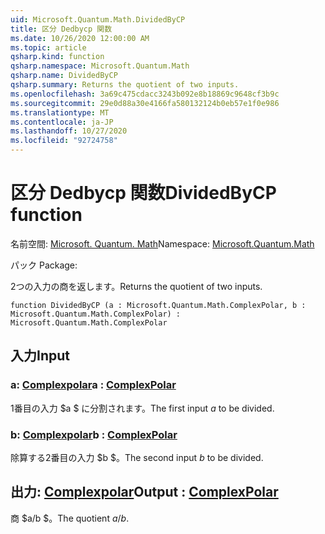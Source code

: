 ```yaml
---
uid: Microsoft.Quantum.Math.DividedByCP
title: 区分 Dedbycp 関数
ms.date: 10/26/2020 12:00:00 AM
ms.topic: article
qsharp.kind: function
qsharp.namespace: Microsoft.Quantum.Math
qsharp.name: DividedByCP
qsharp.summary: Returns the quotient of two inputs.
ms.openlocfilehash: 3a69c475cdacc3243b092e8b18869c9648cf3b9c
ms.sourcegitcommit: 29e0d88a30e4166fa580132124b0eb57e1f0e986
ms.translationtype: MT
ms.contentlocale: ja-JP
ms.lasthandoff: 10/27/2020
ms.locfileid: "92724758"
---
```

# <a name="dividedbycp-function"></a><span data-ttu-id="b0c62-102">区分 Dedbycp 関数</span><span class="sxs-lookup"><span data-stu-id="b0c62-102">DividedByCP function</span></span>

<span data-ttu-id="b0c62-103">名前空間: [Microsoft. Quantum. Math](xref:Microsoft.Quantum.Math)</span><span class="sxs-lookup"><span data-stu-id="b0c62-103">Namespace: [Microsoft.Quantum.Math](xref:Microsoft.Quantum.Math)</span></span>

<span data-ttu-id="b0c62-104">パック [](https://nuget.org/packages/)</span><span class="sxs-lookup"><span data-stu-id="b0c62-104">Package: [](https://nuget.org/packages/)</span></span>


<span data-ttu-id="b0c62-105">2つの入力の商を返します。</span><span class="sxs-lookup"><span data-stu-id="b0c62-105">Returns the quotient of two inputs.</span></span>

```qsharp
function DividedByCP (a : Microsoft.Quantum.Math.ComplexPolar, b : Microsoft.Quantum.Math.ComplexPolar) : Microsoft.Quantum.Math.ComplexPolar
```


## <a name="input"></a><span data-ttu-id="b0c62-106">入力</span><span class="sxs-lookup"><span data-stu-id="b0c62-106">Input</span></span>

### <a name="a--complexpolar"></a><span data-ttu-id="b0c62-107">a: [Complexpolar](xref:Microsoft.Quantum.Math.ComplexPolar)</span><span class="sxs-lookup"><span data-stu-id="b0c62-107">a : [ComplexPolar](xref:Microsoft.Quantum.Math.ComplexPolar)</span></span>

<span data-ttu-id="b0c62-108">1番目の入力 $a $ に分割されます。</span><span class="sxs-lookup"><span data-stu-id="b0c62-108">The first input $a$ to be divided.</span></span>


### <a name="b--complexpolar"></a><span data-ttu-id="b0c62-109">b: [Complexpolar](xref:Microsoft.Quantum.Math.ComplexPolar)</span><span class="sxs-lookup"><span data-stu-id="b0c62-109">b : [ComplexPolar](xref:Microsoft.Quantum.Math.ComplexPolar)</span></span>

<span data-ttu-id="b0c62-110">除算する2番目の入力 $b $。</span><span class="sxs-lookup"><span data-stu-id="b0c62-110">The second input $b$ to be divided.</span></span>



## <a name="output--complexpolar"></a><span data-ttu-id="b0c62-111">出力: [Complexpolar](xref:Microsoft.Quantum.Math.ComplexPolar)</span><span class="sxs-lookup"><span data-stu-id="b0c62-111">Output : [ComplexPolar](xref:Microsoft.Quantum.Math.ComplexPolar)</span></span>

<span data-ttu-id="b0c62-112">商 $a/b $。</span><span class="sxs-lookup"><span data-stu-id="b0c62-112">The quotient $a / b$.</span></span>